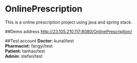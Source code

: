 # OnlinePrescription
This is a online prescription project using java and spring stack.


##Demo address
http://23.105.210.117:8080/OnlinePrescription/

##Test account
<b>Doctor:</b>&nbsp;kunal/test<br>
<b>Pharmacist:</b>&nbsp;fangyi/test<br>
<b>Patient:</b>&nbsp;tanhao/test<br>
<b>Admin:</b>&nbsp;stefan/test
